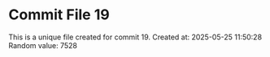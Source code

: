 # Commit File 19

This is a unique file created for commit 19.
Created at: 2025-05-25 11:50:28
Random value: 7528
